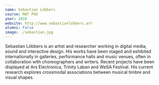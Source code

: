```yaml
---
name: Sebastian Löbbers
course: MAT PhD
year: 2018
website: http://www.sebastianlobbers.art
alumni: False
image: ./sebastian.jpg
---
```

Sebastian Löbbers is an artist and researcher working in digital media, sound and interactive design. His works have been staged and exhibited internationally in galleries, performance halls and music venues, often in collaboration with choreographers and writers. Recent projects have been displayed at Ars Electronica, Trinity Laban and WeSA Festival. His current research explores crossmodal associations between musical timbre and visual shapes.